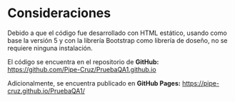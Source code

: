 # Consideraciones

Debido a que el código fue desarrollado con HTML estático, usando como base la versión 5 y con la librería Bootstrap como librería de doseño, no se requiere ninguna instalación.

El código se encuentra en el repositorio de **GitHub:** https://github.com/Pipe-Cruz/PruebaQA1.github.io

Adicionalmente, se encuentra publicado en **GitHub Pages:** https://pipe-cruz.github.io/PruebaQA1/
